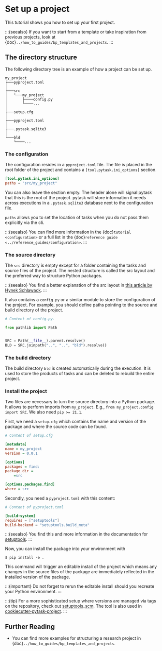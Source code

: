 # Set up a project

This tutorial shows you how to set up your first project.

:::{seealso}
If you want to start from a template or take inspiration from previous projects, look at
{doc}`../how_to_guides/bp_templates_and_projects`.
:::

## The directory structure

The following directory tree is an example of how a project can be set up.

```
my_project
├───pyproject.toml
│
├───src
│   └───my_project
│       ├────config.py
│       └────...
│
├───setup.cfg
│
├───pyproject.toml
│
├───.pytask.sqlite3
│
└───bld
    └────...
```

### The configuration

The configuration resides in a `pyproject.toml` file. The file is placed in the root
folder of the project and contains a `[tool.pytask.ini_options]` section.

```toml
[tool.pytask.ini_options]
paths = "src/my_project"
```

You can also leave the section empty. The header alone will signal pytask that this is
the root of the project. pytask will store information it needs across executions in a
`.pytask.sqlite3` database next to the configuration file.

`paths` allows you to set the location of tasks when you do not pass them explicitly via
the cli.

:::{seealso}
You can find more information in the {doc}`tutorial <configuration>` or a full list in
the {doc}`reference guide <../reference_guides/configuration>`.
:::

### The source directory

The `src` directory is empty except for a folder containing the tasks and source files
of the project. The nested structure is called the src layout and the preferred way to
structure Python packages.

:::{seealso}
You find a better explanation of the src layout in [this article by Hynek
Schlawack](https://hynek.me/articles/testing-packaging/).
:::

It also contains a `config.py` or a similar module to store the configuration of the
project. For example, you should define paths pointing to the source and build directory
of the project.

```python
# Content of config.py.

from pathlib import Path


SRC = Path(__file__).parent.resolve()
BLD = SRC.joinpath("..", "..", "bld").resolve()
```

### The build directory

The build directory `bld` is created automatically during the execution. It is used to
store the products of tasks and can be deleted to rebuild the entire project.

### Install the project

Two files are necessary to turn the source directory into a Python package. It allows to
perform imports from `my_project`. E.g., `from my_project.config import SRC`. We also
need `pip >= 21.1`.

First, we need a `setup.cfg` which contains the name and version of the package and
where the source code can be found.

```ini
# Content of setup.cfg

[metadata]
name = my_project
version = 0.0.1

[options]
packages = find:
package_dir =
    =src

[options.packages.find]
where = src
```

Secondly, you need a `pyproject.toml` with this content:

```toml
# Content of pyproject.toml

[build-system]
requires = ["setuptools"]
build-backend = "setuptools.build_meta"
```

:::{seealso}
You find this and more information in the documentation for
[setuptools](https://setuptools.pypa.io/en/latest/userguide/quickstart.html).
:::

Now, you can install the package into your environment with

```console
$ pip install -e .
```

This command will trigger an editable install of the project which means any changes in
the source files of the package are immediately reflected in the installed version of
the package.

:::{important}
Do not forget to rerun the editable install should you recreate your Python environment.
:::

:::{tip}
For a more sophisticated setup where versions are managed via tags on the repository,
check out [setuptools_scm](https://github.com/pypa/setuptools_scm). The tool is also
used in
[cookiecutter-pytask-project](https://github.com/pytask-dev/cookiecutter-pytask-project).
:::

## Further Reading

- You can find more examples for structuring a research project in
  {doc}`../how_to_guides/bp_templates_and_projects`.
